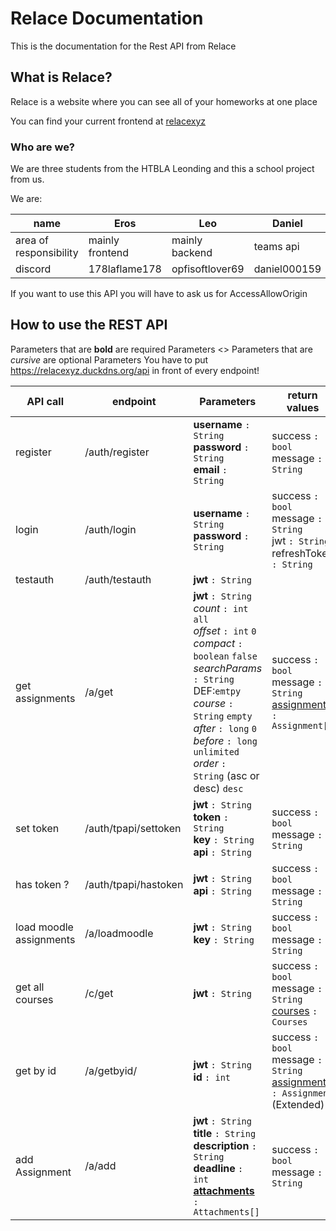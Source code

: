 # Relace Documentation
This is the documentation for the Rest API from Relace

## What is Relace?

Relace is a website where you can see all of your homeworks at one place

You can find your current frontend at [relacexyz](https://relacexyz.duckdns.org)

### Who are we?

We are three students from the HTBLA Leonding and this a school project from us.

We are:

| name                   | Eros            | Leo             | Daniel        |
|------------------------|-----------------|-----------------|---------------|
| area of responsibility | mainly frontend | mainly backend  | teams api     |
| discord                | 178laflame178   | opfisoftlover69 | daniel000159  |

<note> If you want to use this API you will have to ask us for AccessAllowOrigin </note>


## How to use the REST API

<tip>Parameters that are <b>bold</b> are required Parameters <> Parameters that are <i>cursive</i> are optional Parameters</tip>
<warning>You have to put https://relacexyz.duckdns.org/api in front of every endpoint!</warning>

| API call                | endpoint             | Parameters                                                                                                                                                                                                                                                                                         | return values                                                                                                   |
|-------------------------|----------------------|----------------------------------------------------------------------------------------------------------------------------------------------------------------------------------------------------------------------------------------------------------------------------------------------------|-----------------------------------------------------------------------------------------------------------------|
| register                | /auth/register       | **username** `: String` <br/> **password** `: String`<br/> **email** `: String`                                                                                                                                                                                                                    | success `: bool`<br/> message `: String`                                                                        |
| login                   | /auth/login          | **username** `: String` <br/> **password** `: String`                                                                                                                                                                                                                                              | success `: bool`<br/> message `: String`<br/> jwt `: String`<br/> refreshToken `: String`                       |
| testauth                | /auth/testauth       | **jwt** `: String`                                                                                                                                                                                                                                                                                 |                                                                                                                 |
| get assignments         | /a/get               | **jwt** `: String`<br/> *count* `: int` `all`<br/>  *offset* `: int` `0`<br/> *compact* `: boolean` `false`<br/> *searchParams* `: String` DEF:`emtpy` <br/> *course* `: String` `empty`<br/>  *after* `: long` `0`<br/> *before* `: long` `unlimited`<br/>*order* `: String` (asc or desc) `desc` | success `: bool`<br/> message `: String`<br/> [assignments](Assignment-Formatation.md) `: Assignment[]`         |
| set token               | /auth/tpapi/settoken | **jwt** `: String`<br/> **token** `: String`<br/>  **key** `: String` <br/>**api** `: String`                                                                                                                                                                                                      | success `: bool`<br/> message `: String`                                                                        |
| has token ?             | /auth/tpapi/hastoken | **jwt** `: String`<br/> **api** `: String`                                                                                                                                                                                                                                                         | success `: bool`<br/> message `: String`                                                                        |
| load moodle assignments | /a/loadmoodle        | **jwt** `: String`<br/> **key** `: String`                                                                                                                                                                                                                                                         | success `: bool`<br/> message `: String`                                                                        |
| get all courses         | /c/get               | **jwt** `: String`                                                                                                                                                                                                                                                                                 | success `: bool`<br/> message `: String`<br/> [courses](Assignment-Formatation.md) `: Courses`                  |
| get by id               | /a/getbyid/          | **jwt** `: String`<br/> **id** `: int`                                                                                                                                                                                                                                                             | success `: bool`<br/> message `: String`<br/> [assignment](Assignment-Formatation.md) `: Assignment` (Extended) |
| add Assignment          | /a/add               | **jwt** `: String`<br/> **title** `: String`<br/>  **description** `: String` <br/>**deadline** `: int`<br/> **[attachments](Assignment-Formatation.md)** `: Attachments[]`                                                                                                                        | success `: bool`<br/> message `: String`                                                                        |
